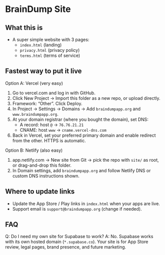 
BrainDump Site
==============

What this is
------------
- A super simple website with 3 pages:
  - `index.html` (landing)
  - `privacy.html` (privacy policy)
  - `terms.html` (terms of service)

Fastest way to put it live
--------------------------
Option A: Vercel (very easy)
1) Go to vercel.com and log in with GitHub.
2) Click New Project → Import this folder as a new repo, or upload directly.
3) Framework: “Other”. Click Deploy.
4) In Project → Settings → Domains → Add `braindumpapp.org` and `www.braindumpapp.org`.
5) At your domain registrar (where you bought the domain), set DNS:
   - A record: host `@` → `76.76.21.21`
   - CNAME: host `www` → `cname.vercel-dns.com`
6) Back in Vercel, set your preferred primary domain and enable redirect from the other. HTTPS is automatic.

Option B: Netlify (also easy)
1) app.netlify.com → New site from Git → pick the repo with `site/` as root, or drag-and-drop this folder.
2) In Domain settings, add `braindumpapp.org` and follow Netlify DNS or custom DNS instructions shown.

Where to update links
---------------------
- Update the App Store / Play links in `index.html` when your apps are live.
- Support email is `support@braindumpapp.org` (change if needed).

FAQ
---
Q: Do I need my own site for Supabase to work?
A: No. Supabase works with its own hosted domain (`*.supabase.co`). Your site is for App Store review, legal pages, brand presence, and future marketing.


